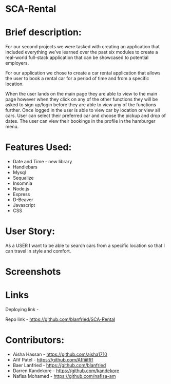 # SCA-Rental

# Brief description:

For our second projects we were tasked with creating an application that included everything we’ve learned over the past six modules to create a real-world full-stack application that can be showcased to potential employers.

For our application we chose to create a car rental application that allows the user to book a rental car for a period of time and from a specific location.

When the user lands on the main page they are able to view to the main page however when they click on any of the other functions they will be asked to sign up/login before they are able to view any of the functions further. Once logged in the user is able to view car by location or view all cars. User can select their preferred car and choose the pickup and drop of dates. The user can view their bookings in the profile in the hamburger menu.

# Features Used:

- Date and Time - new library
- Handlebars
- Mysql
- Sequalize
- Insomnia
- Node.js
- Express
- D-Beaver
- Javascript
- CSS

# User Story:

As a USER I want to be able to search cars from a specific location so that I can travel in style and comfort.

# Screenshots

# Links

Deploying link -

Repo link - https://github.com/blanfried/SCA-Rental

# Contributors:

- Aisha Hassan - https://github.com/aisha1710
- Afif Patel - https://github.com/Affiiiffff
- Baer Lanfried - https://github.com/blanfried
- Darren Kandekore - https://github.com/kandekore
- Nafisa Mohamed - https://github.com/nafisa-am
